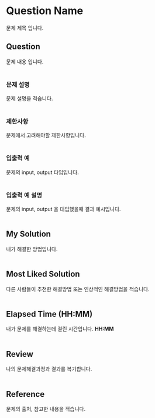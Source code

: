 # Question Name 
문제 제목 입니다.
## Question
문제 내용 입니다.
<br><br>
### **문제 설명**
문제 설명을 적습니다.
<br><br>
### **제한사항**
문제에서 고려해야할 제한사항입니다.
<br><br>
### **입출력 예**
문제의 input, output 타입입니다.
<br><br>
### **입출력 예 설명**
문제의 input, output 을 대입했을때 결과 예시입니다.
<br><br>
## My Solution
내가 해결한 방법입니다.
<br><br>
## Most Liked Solution
다른 사람들이 추천한 해결방법 또는 인상적인 해결방법을 적습니다.
<br><br>
## Elapsed Time (HH:MM)
내가 문제를 해결하는데 걸린 시간입니다.
**HH:MM**
<br><br>
## Review
나의 문제해결과정과 결과를 복기합니다.
<br><br>
## Reference
문제의 출처, 참고한 내용을 적습니다.